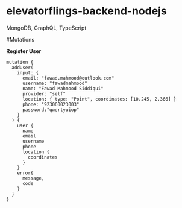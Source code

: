 # elevatorflings-backend-nodejs
 MongoDB, GraphQL, TypeScript



#Mutations

**Register User**

```
mutation {
  addUser(
    input: {
      email: "fawad.mahmood@outlook.com"
      username: "fawadmahmood"
      name: "Fawad Mahmood Siddiqui"
      provider: "self"
      location: { type: "Point", coordinates: [10.245, 2.366] }
      phone: "923060023003"
      password:"qwertyuiop"
    }
  ) {
    user {
      name
      email
      username
      phone
      location {
        coordinates
      }
    }
    error{
      message,
      code
    }
  }
}



```

